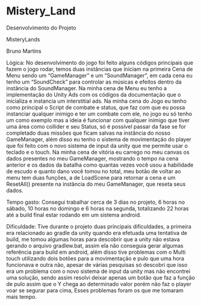 # Mistery_Land
Desenvolvimento do Projeto

MisteryLands

Bruno Martins

Lógica:
 No desenvolvimento do jogo foi feito alguns códigos principais que fazem o jogo rodar, temos duas instâncias que iniciam na primeira Cena de Menu sendo um “GameManager” e um “SoundManager”, em cada cena eu tenho um “SoundCheck” para controlar as músicas e efeitos dentro da instância do SoundManager.
Na minha cena de Menu eu tenho a implementação do Unity Ads com os códigos da documentação que o inicializa e instancia um interstitial ads.
Na minha cena do Jogo eu tenho como principal o Script de combate e status, que faz com que eu possa instanciar qualquer inimigo e ter um combate com ele, no jogo eu só tenho um como exemplo mas a ideia é funcionar com qualquer inimigo que tiver uma área como collider e seu Status, só é possível passar da fase se for completado duas missões que ficam salvas na instância do nosso GameManager, além disso eu tenho o sistema de movimentação do player que foi feito com o novo sistema de input da unity que me permite usar o teclado e o touch.
Na minha cena de vitória eu carrego no meu canvas os dados presentes no meu GameManager, mostrando o tempo na cena anterior e os dados da batalha como quantas vezes você usou a habilidade de escudo e quanto dano você tomou no total, meu botão de voltar ao menu tem duas funções, a de LoadScene para retornar a cena e um ResetAll() presente na instância do meu GameManager, que reseta seus dados.


Tempo gasto: 
Consegui trabalhar cerca de 3 dias no projeto, 6 horas no sábado, 10 horas no domingo e 6 horas na segunda, totalizando 22 horas até a build final estar rodando em um sistema android.


Dificuldade: 
Tive durante o projeto duas principais dificuldades, a primeira era relacionado ao gradle da unity quando era efetuada uma tentativa de build, me tomou algumas horas para descobrir que a unity não estava gerando o arquivo gradlew.bat, assim ela não conseguia gerar algumas referência para build em android, além disso tive problemas com o Multi touch utilizando dois botões para a movimentação e pulo que uma hora funcionava e outra não, apesar de várias pesquisas só descobri que isso era um problema com o novo sistema de input da unity mas não encontrei uma solução, sendo assim resolvi deixar apenas um botão que faz a função de pulo assim que o Y chega ao determinado valor porém não faz o player voar se segurar para cima, Esses problemas foram os que me tomaram mais tempo.

